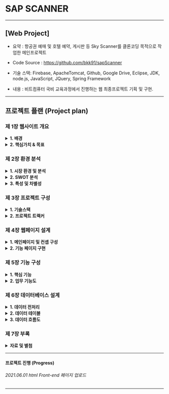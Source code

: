 
# SAP SCANNER
---
## [Web Project] 

- 요약 : 항공권 예매 및 호텔 예약, 게시판 등 Sky Scanner를 클론코딩 목적으로 작업한 메인프로젝트

- Code Source : https://github.com/bkk91/sapScanner

- 기술 스택: Firebase, ApacheTomcat, Github, Google Drive, Eclipse, JDK, node.js, JavaScript, JQuery, Spring Framework

- 내용 : 비트컴퓨터 국비 교육과정에서 진행하는 웹 최종프로젝트 기획 및 구현.

---
## 프로젝트 플랜 (Project plan)

### 제 1장 웹사이트 개요

<details>
<summary> <b> 1. 배경 </b> </summary>
<div markdown="1"> 
<img src="./img/contents1_1.png"  width="800"> 
</div>
</details>

<details>  
<summary> <b> 2. 핵심가치 & 목표 </b> </summary>
<div markdown="1"> 
<img src="./img/contents1_2_1.png"  width="800"> 
</div>
</details>

### 제 2장 환경 분석

<details>
<summary> <b> 1. 시장 환경 및 분석 </b> </summary>
<div markdown="1"> 
<img src="./img/contents2_1.png"  width="800"> 
<img src="./img/contents2_2.png"  width="800"> 
<img src="./img/contents2_3.png"  width="800"> 
</div>
</details>

<details>
<summary> <b> 2. SWOT 분석 </b> </summary>
<div markdown="1"> 
<img src="./img/contents2_4.png"  width="800"> 
</div>
</details>

<details>
<summary> <b> 3. 특성 및 차별성 </b> </summary>
<div markdown="1"> 
<img src="./img/contents2_5.png"  width="800">
<img src="./img/contents2_6.png"  width="800">
<img src="./img/contents2_7.png"  width="800">
</div>
</details>

### 제 3장 프로젝트 구성
  
<details>
<summary> <b> 1. 기술스택 </b> </summary>
<div markdown="1"> 
<img src="./img/contents3_1.png"  width="800"> 
</div>
</details>
  
<details>
<summary> <b> 2. 프로젝트 트랙커 </b> </summary>
<div markdown="1"> 
<img src="./img/contents3_2.png"  width="800"> 
</div>
</details>

### 제 4장 웹페이지 설계

<details>
<summary> <b> 1. 메인페이지 및 컨셉 구성 </b> </summary>
<div markdown="1"> 
<img src="./img/contents4_1.png"  width="800"> 
</div>
</details>

<details>
<summary> <b> 2. 기능 페이지 구현 </b> </summary>
<div markdown="1"> 
<img src="./img/contents4_2.png"  width="800">
<img src="./img/contents4_3.png"  width="800"> 
<img src="./img/contents4_4.png"  width="800"> 
<img src="./img/contents4_5.png"  width="800"> 
<img src="./img/contents4_6.png"  width="800"> 
<img src="./img/contents4_7.png"  width="800"> 
<img src="./img/contents4_8.png"  width="800"> 
<img src="./img/contents4_9.png"  width="800"> 
<img src="./img/contents4_10.png"  width="800"> 
</div>
</details>

### 제 5장 기능 구성

<details>
<summary> <b> 1. 핵심 기능 </b> </summary>
<div markdown="1"> 
<img src="./img/contents5_1.png"  width="800">
<img src="./img/contents5_2.png"  width="800"> 
<img src="./img/contents5_3.png"  width="800"> 
</div>
</details>

<details>
<summary> <b> 2. 업무 기능도 </b> </summary>
<div markdown="1"> 
<img src="./img/contents5_4.png"  width="800"> 
</div>
</details>

### 제 6장 데이터베이스 설계

<details>
<summary> <b> 1. 데이터 전처리 </b> </summary>
<div markdown="1"> 
<img src="./img/contents6_1.png"  width="800"> 
</div>
</details>

<details>
<summary> <b> 2. 데이터 테이블 </b> </summary>
<div markdown="1"> 
<img src="./img/contents6_2.png"  width="800">
<img src="./img/contents6_3.png"  width="800"> 
<img src="./img/contents6_4.png"  width="800"> 
<img src="./img/contents6_5.png"  width="800"> 
<img src="./img/contents6_6.png"  width="800"> 
<img src="./img/contents6_7.png"  width="800"> 
<img src="./img/contents6_8_1.png"  width="800"> 
<img src="./img/contents6_9.png"  width="800"> 
<img src="./img/contents6_10.png"  width="800"> 
<img src="./img/contents6_11_1.png"  width="800"> 
<img src="./img/contents6_12.png"  width="800"> 
<img src="./img/contents6_13.png"  width="800"> 
<img src="./img/contents6_14.png"  width="800"> 
<img src="./img/contents6_15.png"  width="800"> 
<img src="./img/contents6_16.png"  width="800"> 
</div>
</details>

<details>
<summary> <b> 3. 데이터 흐름도 </b> </summary>
<div markdown="1"> 
<img src="./img/contents6_17.png"  width="800"> 
</div>
</details>



### 제 7장 부록

<details>
<summary> <b> 자료 및 별첨 </b> </summary>
<div markdown="1"> 
<img src="./img/contents7_1.png"  width="800"> 
</div>
</details>

---

#### 프로젝트 진행 (Progress)

###### 2021.06.01 html Front-end 페이지 업로드 

---
